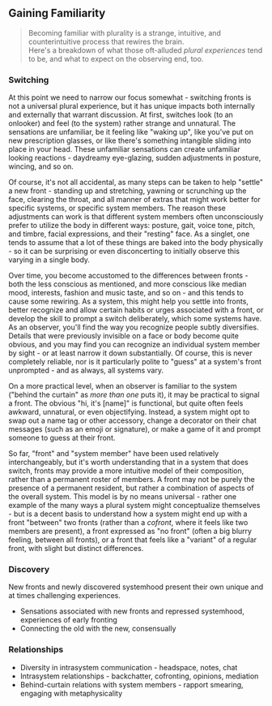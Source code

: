 ## Gaining Familiarity

> Becoming familiar with plurality is a strange, intuitive, and counterintuitive process that rewires the brain.<br/>
> Here's a breakdown of what those oft-alluded _plural experiences_ tend to be, and what to expect on the observing end, too.

### Switching

At this point we need to narrow our focus somewhat - switching fronts is not a universal plural experience, but it has unique impacts both internally and externally that warrant discussion.
At first, switches look (to an onlooker) and feel (to the system) rather strange and unnatural.
The sensations are unfamiliar, be it feeling like "waking up", like you've put on new prescription glasses, or like there's something intangible sliding into place in your head.
These unfamiliar sensations can create unfamiliar looking reactions - daydreamy eye-glazing, sudden adjustments in posture, wincing, and so on. 

Of course, it's not all accidental, as many steps can be taken to help "settle" a new front - standing up and stretching, yawning or scrunching up the face, clearing the throat, and all manner of extras that might work better for specific systems, or specific system members. 
The reason these adjustments can work is that different system members often unconsciously prefer to utilize the body in different ways: posture, gait, voice tone, pitch, and timbre, facial expressions, and their "resting" face.
As a singlet, one tends to assume that a lot of these things are baked into the body physically - so it can be surprising or even disconcerting to initially observe this varying in a single body.

Over time, you become accustomed to the differences between fronts - both the less conscious as mentioned, and more conscious like median mood, interests, fashion and music taste, and so on - and this tends to cause some rewiring.
As a system, this might help you settle into fronts, better recognize and allow certain habits or urges associated with a front, or develop the skill to prompt a switch deliberately, which some systems have.
As an observer, you'll find the way you recognize people subtly diversifies. Details that were previously invisible on a face or body become quite obvious, and you may find you can recognize an individual system member by sight - or at least narrow it down substantially. Of course, this is never completely reliable, nor is it particularly polite to "guess" at a system's front unprompted - and as always, all systems vary.

On a more practical level, when an observer is familiar to the system ("behind the curtain" as _more than one_ puts it), it may be practical to signal a front. 
The obvious "hi, it's [name]" is functional, but quite often feels awkward, unnatural, or even objectifying. 
Instead, a system might opt to swap out a name tag or other accessory, change a decorator on their chat messages (such as an emoji or signature), or make a game of it and prompt someone to guess at their front.

So far, "front" and "system member" have been used relatively interchangeably, but it's worth understanding that in a system that does switch, fronts may provide a more intuitive model of their composition, rather than a permanent roster of members.
A front may not be purely the presence of a permanent resident, but rather a combination of aspects of the overall system. 
This model is by no means universal - rather one example of the many ways a plural system might conceptualize themselves - but is a decent basis to understand how a system might end up with a front "between" two fronts (rather than a _cofront_, where it feels like two members are present), a front expressed as "no front" (often a big blurry feeling, between all fronts), or a front that feels like a "variant" of a regular front, with slight but distinct differences.

### Discovery

New fronts and newly discovered systemhood present their own unique and at times challenging experiences. 

- Sensations associated with new fronts and repressed systemhood, experiences of early fronting
- Connecting the old with the new, consensually

### Relationships

- Diversity in intrasystem communication - headspace, notes, chat
- Intrasystem relationships - backchatter, cofronting, opinions, mediation
- Behind-curtain relations with system members - rapport smearing, engaging with metaphysicality
